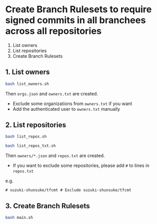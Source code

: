 # Create Branch Rulesets to require signed commits in all branchees across all repositories

1. List owners
1. List repositories
2. Create Branch Rulesets

## 1. List owners

```sh
bash list_owners.sh
```

Then `orgs.json` and `owners.txt` are created.

- Exclude some organizations from `owners.txt` if you want
- Add the authenticated user to `owners.txt` manually

## 2. List repositories

```sh
bash list_repos.sh
```

```sh
bash list_repos_txt.sh
```

Then `owners/*.json` and `repos.txt` are created.

- If you want to exclude some repositories, please add `#` to lines in `repos.txt`

e.g.

```
# suzuki-shunsuke/tfcmt # Exclude suzuki-shunsuke/tfcmt
```

## 3. Create Branch Rulesets

```sh
bash main.sh
```
